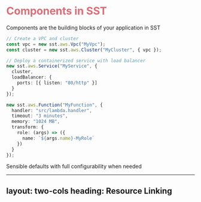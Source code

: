# Components in SST

<div class="text-center text-xl mb-4 text-gray-300">
  Components are the <span class="bg-white bg-opacity-10 px-2 py-1 rounded">building blocks</span> of your application in SST
</div>

<SSTCodeExample title="Service Component Example" description="Deploy a containerized service with load balancer">

```ts {0|1-3|5-11|all}
// Create a VPC and cluster
const vpc = new sst.aws.Vpc("MyVpc");
const cluster = new sst.aws.Cluster("MyCluster", { vpc });

// Deploy a containerized service with load balancer
new sst.aws.Service("MyService", {
  cluster,
  loadBalancer: {
    ports: [{ listen: "80/http" }]
  }
});
```

</SSTCodeExample>

<SSTCodeExample title="Lambda Function Example" description="Create a Lambda function with custom settings">

```ts {0|1-5|6-10|all}
new sst.aws.Function("MyFunction", {
  handler: "src/lambda.handler",
  timeout: "3 minutes",
  memory: "1024 MB",
  transform: {
    role: (args) => ({
      name: `${args.name}-MyRole`
    })
  }
});
```

</SSTCodeExample>

<SharedInfoBox title="Component Benefits" type="success" icon="✅">
  <span class="font-bold">Sensible defaults</span> with <span class="font-bold">full configurability</span> when needed
</SharedInfoBox>

<style>
h1 {
  color: #E06C75;
}
</style>

---
layout: two-cols
heading: Resource Linking
--- 